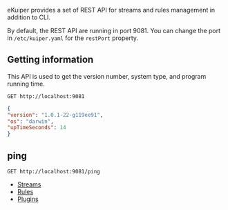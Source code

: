 eKuiper provides a set of REST API for streams and rules management in addition to CLI. 

By default, the REST API are running in port 9081. You can change the port in `/etc/kuiper.yaml` for the `restPort` property.

## Getting information

This API is used to get the version number, system type, and program running time.

```shell
GET http://localhost:9081
```

```json
{
"version": "1.0.1-22-g119ee91",
"os": "darwin",
"upTimeSeconds": 14
}
```

## ping

```shell
GET http://localhost:9081/ping
```

- [Streams](streams.md)
- [Rules](rules.md)
- [Plugins](plugins.md)

